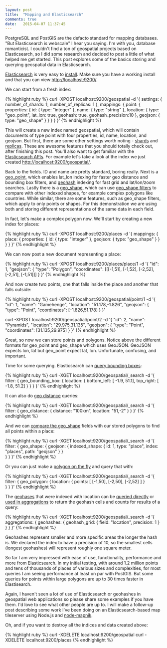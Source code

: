 ```yaml
---
layout: post
title:  "Mapping and Elasticsearch"
comments: true
date:   2015-04-07 11:37:45
---
```

PostgreSQL and PostGIS are the defacto standard for mapping databases. "But Elasticsearch is webscale" I hear you saying. I'm with you, database romanticist. I couldn't find a ton of geospatial projects based on Elasticsearch, so I did some research and decided to post a little of what helped me get started. This post explores some of the basics storing and querying geospatial data in Elasticsearch.

[Elasticsearch](http://www.elastic.co/guide/en/elasticsearch/reference/current/getting-started.html) is very easy to [install](https://www.elastic.co/downloads/elasticsearch). Make sure you have a working install and that you can view [http://localhost:9200/](http://localhost:9200/).

We can start from a fresh index:

{% highlight ruby %}
curl -XPOST localhost:9200/geospatial -d '{
  settings: {
    number_of_shards: 1,
    number_of_replicas: 1
  },
  mappings: {
    point: {
      properties: {
        id: { type: "integer" },
        name: { type: "string" },
        location: {
          type: "geo_point",
          lat_lon: true,
          geohash: true,
          geohash_precision:10
        },
        geojson: { type: "geo_shape" }
      }
    }
  }
}'
{% endhighlight %}

This will create a new index named geospatial, which will contain documents of type point with four properties, id, name, location, and geojson. But first, there are some other settings worth noting - [shards](http://www.elastic.co/guide/en/elasticsearch/guide/master/shard-scale.html) and [replicas](http://www.elastic.co/guide/en/elasticsearch/guide/master/replica-shards.html). These are awesome features that you should totally check out, after finishing this post. You'll also want to get familiar with the [Elasticsearch APIs](http://www.elastic.co/guide/en/elasticsearch/reference/1.x/docs-index_.html). For example let's take a look at the index we just created [http://localhost:9200/geospatial/](http://localhost:9200/geospatial/).

Back to the fields. ID and name are pretty standard, boring really. Next is a [geo_point](http://www.elastic.co/guide/en/elasticsearch/reference/1.3/mapping-geo-point-type.html), which enables lat_lon indexing for faster geo distance and bounding box filters, and [geohash](http://www.elastic.co/guide/en/elasticsearch/guide/master/geohashes.html) indexing for fast grid and lat/lon/zoom searches. Lastly there is a [geo_shape](http://www.elastic.co/guide/en/elasticsearch/reference/1.3/mapping-geo-shape-type.html), which can use [geo_shape filters](http://www.elastic.co/guide/en/elasticsearch/reference/1.4/query-dsl-geo-shape-filter.html) to compare with other indexed shapes, for example complex polygons like countries. While similar, there are some features, such as geo_shape filters, which apply to only points or shapes. For this demonstration we are using both and storing different representations of the same data in each field. 

In fact, let's make a complex polygon now. We'll start by creating a new index for places:

{% highlight ruby %}
curl -XPOST localhost:9200/places -d '{
  mappings: {
    place: {
      properties: {
        id: { type: "integer" },
        geojson: {
          type: "geo_shape"
        }
      }
    }
  }
}'
{% endhighlight %}

We can now post a new document representing a place:

{% highlight ruby %}
curl -XPOST localhost:9200/places/place/1 -d '{
  "id": 1,
  "geojson": {
    "type": "Polygon",
    "coordinates": [[[-1,51], [-1,52], [-2,52], [-2,51], [-1,51]]]
  }
}'
{% endhighlight %}

And now create two points, one that falls inside the place and another that falls outside:

{% highlight ruby %}
curl -XPOST localhost:9200/geospatial/point/1 -d '{
  "id": 1,
  "name": "Gamehenge",
  "location": "51.178,-1.826",
  "geojson": {
    "type": "Point",
    "coordinates": [-1.826,51.178]
  }
}'

curl -XPOST localhost:9200/geospatial/point/2 -d '{
  "id": 2,
  "name": "Pyramids",
  "location": "29.975,31.135",
  "geojson": {
    "type": "Point",
    "coordinates": [31.135,29.975]
  }
}'
{% endhighlight %}

Great, so now we can store points and polygons. Notice above the different formats for geo_point and geo_shape which uses GeoJSON. GeoJSON expects lon, lat but geo_point expect lat, lon. Unfortunate, confusing, and important.

Time for some querying. Elasticsearch can [query bounding boxes](http://www.elastic.co/guide/en/elasticsearch/reference/current/query-dsl-geo-bounding-box-filter.html):

{% highlight ruby %}
curl -XGET localhost:9200/geospatial/_search -d '{
  filter: {
    geo_bounding_box: {
      location: {
        bottom_left: [ -1.9, 51.1],
        top_right: [ -1.8, 51.2]
      }
    }
  }
}'
{% endhighlight %}

It can also do [geo distance](http://www.elastic.co/guide/en/elasticsearch/reference/1.x/query-dsl-geo-distance-filter.html) queries:

{% highlight ruby %}
curl -XGET localhost:9200/geospatial/_search -d '{
  filter: {
    geo_distance: {
      distance: "100km",
      location: "51,-2"
    }
  }
}'
{% endhighlight %}

And we can [compare the geo_shape](http://www.elastic.co/guide/en/elasticsearch/reference/1.x/query-dsl-geo-shape-filter.html#_pre_indexed_shape) fields with our stored polygons to find all points within a place:

{% highlight ruby %}
curl -XGET localhost:9200/geospatial/_search -d '{
  filter: {
    geo_shape: {
      geojson: {
        indexed_shape: {
          id: 1,
          type: "place",
          index: "places",
          path: "geojson"
        }
      }   
    }
  }
}'
{% endhighlight %}

Or you can just make a [polygon on the fly](http://www.elastic.co/guide/en/elasticsearch/reference/1.x/query-dsl-geo-polygon-filter.html) and query that with:

{% highlight ruby %}
curl -XGET localhost:9200/geospatial/_search -d '{
  filter: {
    geo_polygon: {
      location: {
        points: [
          [-1,50],
          [-2,50],
          [-2,52]
        ]
      }   
    }
  }
}'
{% endhighlight %}

The [geohases](http://en.wikipedia.org/wiki/Geohash) that were indexed with location can be [queried directly](http://www.elastic.co/guide/en/elasticsearch/reference/1.4/query-dsl-geohash-cell-filter.html) or [used in aggregations](http://www.elastic.co/guide/en/elasticsearch/reference/1.4/search-aggregations-bucket-geohashgrid-aggregation.html) to return the geohash cells and counts for results of a query:

{% highlight ruby %}
curl -XGET localhost:9200/geospatial/_search -d '{
  aggregations: {
    geohashes: {
      geohash_grid: {
        field: "location",
        precision: 1
      }   
    }
  }
}'
{% endhighlight %}

Geohashes represent smaller and more specific areas the longer the hash is. We declared the index to have a precision of 10, so the smallest cells (longest geohashes) will represent roughly one square meter.

So far I am very impressed with ease of use, functionality, performance and more from Elasticsearch. In my initial testing, with around 1.2 million points and tens of thousands of places of various sizes and complexities, for most queries I am seeing performance at least on par with PostGIS. But some queries for points within large polygons are up to 30 times faster in Elastisearch.

Again, I haven't seen a lot of use of Elasticsearch or geohashes in geospatial web applications so please share some examples if you have them. I'd love to see what other people are up to. I will make a follow-up post describing some work I've been doing on an Elasticsearch-based map tileserver using Node.js and [node-mapnik](https://github.com/mapnik/node-mapnik).

Oh, and if you want to destroy all the indices and data created above:

{% highlight ruby %}
curl -XDELETE localhost:9200/geospatial
curl -XDELETE localhost:9200/places
{% endhighlight %}
